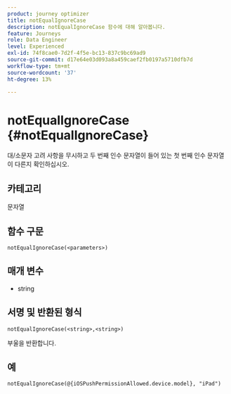 ```yaml
---
product: journey optimizer
title: notEqualIgnoreCase
description: notEqualIgnoreCase 함수에 대해 알아봅니다.
feature: Journeys
role: Data Engineer
level: Experienced
exl-id: 74f8cae0-7d2f-4f5e-bc13-837c9bc69ad9
source-git-commit: d17e64e03d093a8a459caef2fb0197a5710dfb7d
workflow-type: tm+mt
source-wordcount: '37'
ht-degree: 13%

---
```


# notEqualIgnoreCase {#notEqualIgnoreCase}

대/소문자 고려 사항을 무시하고 두 번째 인수 문자열이 들어 있는 첫 번째 인수 문자열이 다른지 확인하십시오.

## 카테고리

문자열

## 함수 구문

`notEqualIgnoreCase(<parameters>)`

## 매개 변수

* string

## 서명 및 반환된 형식

`notEqualIgnoreCase(<string>,<string>)`

부울을 반환합니다.

## 예

`notEqualIgnoreCase(@{iOSPushPermissionAllowed.device.model}, "iPad")`
